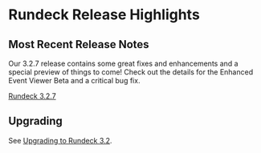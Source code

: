 # Rundeck Release Highlights

## Most Recent Release Notes

Our 3.2.7 release contains some great fixes and enhancements and a special preview of things to come! Check out the details for the Enhanced Event Viewer Beta and a critical bug fix.

[Rundeck 3.2.7](3_2_x/version-3.2.7.html)

## Upgrading

See [Upgrading to Rundeck 3.2](/upgrading/upgrading-to-rundeck-3.2.md).
